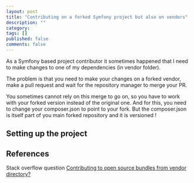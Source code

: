 ```yaml
---
layout: post
title: "Contributing on a forked Symfony project but also on vendors"
description: ""
category:
tags: []
published: false
comments: false
---
```


As a Symfony based project contributor it sometimes happened that I need to make changes to one of my dependencies (in vendor folder).

The problem is that you need to make your changes on a forked vendor, make a pull request and wait for the repository manager to merge your PR.

You sometimes cannot rely on this merge to go on, so you have to work with your forked version instead of the original one.
And for this, you need to change your composer.json to point to your fork.
But the composer.json is itself part of you main forked repository and it is versioned !


## Setting up the project


## References
Stack overflow question [Contributing to open source bundles from vendor directory?](http://stackoverflow.com/questions/13325158/contributing-to-open-source-bundles-from-vendor-directory)
